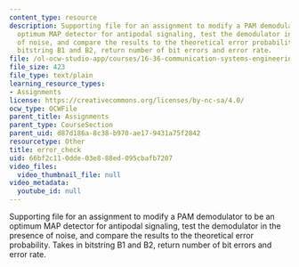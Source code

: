 ```yaml
---
content_type: resource
description: Supporting file for an assignment to modify a PAM demodulator to be an
  optimum MAP detector for antipodal signaling, test the demodulator in the presence
  of noise, and compare the results to the theoretical error probability. Takes in
  bitstring B1 and B2, return number of bit errors and error rate.
file: /ol-ocw-studio-app/courses/16-36-communication-systems-engineering-spring-2009/66bf2c110dde03e888ed095cbafb7207_error_check.m
file_size: 423
file_type: text/plain
learning_resource_types:
- Assignments
license: https://creativecommons.org/licenses/by-nc-sa/4.0/
ocw_type: OCWFile
parent_title: Assignments
parent_type: CourseSection
parent_uid: d87d186a-8c38-b970-ae17-9431a75f2842
resourcetype: Other
title: error_check
uid: 66bf2c11-0dde-03e8-88ed-095cbafb7207
video_files:
  video_thumbnail_file: null
video_metadata:
  youtube_id: null
---
```

Supporting file for an assignment to modify a PAM demodulator to be an optimum MAP detector for antipodal signaling, test the demodulator in the presence of noise, and compare the results to the theoretical error probability. Takes in bitstring B1 and B2, return number of bit errors and error rate.
